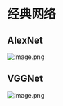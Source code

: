 # 经典网络

## AlexNet

![image.png](https://i.loli.net/2020/05/11/mKMIcwe9p8l3C7H.png)

## VGGNet

![image.png](https://i.loli.net/2020/05/11/2AvKTXfMzLZdQlP.png)
